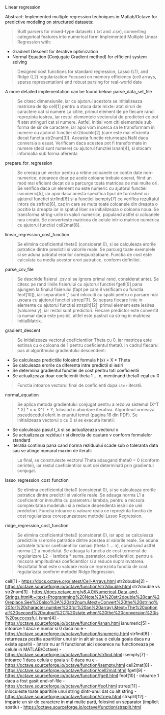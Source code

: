 Linear regression

Abstract:
Implemented multiple regression techniques in Matlab/Octave for predictive modeling on structured datasets:
> Built parsers for mixed-type datasets (.txt and .csv), converting categorical features into numerical form
> Implemented Multiple Linear Regression with:
   - Gradient Descent for iterative optimization
   - Normal Equation (Conjugate Gradient method) for efficient system solving
> Designed cost functions for standard regression, Lasso (L1), and Ridge (L2) regularization
> Focused on memory efficiency (cell arrays, sparse representation) and robust parsing for real-world data


A more detailed implementation can be found below:
parse_data_set_file
> Se citesc dimensiunile, iar cu ajutorul acestora se initializeaza matricea
  de tip cell[1] pentru a stoca date mixte: atat siruri de caractere
  cat si numere
> La citire, primul element de pe fiecare rand reprezinta iesirea, iar restul
  elementele vectorului de predictori ce pot fi atat stringuri cat si numere.
  Astfel, initial vom citi elementele sub forma de sir de caractere, iar apoi
  vom incerca sa le transformam in numere cu ajutorul functiei str2double[2]
  (care este mai eficienta decat functia str2num[3]). Aceasta functie returneaza
  NaN daca conversia a esuat. Verificam daca acestea pot fi transformate in
  numere (deci sunt numere) cu ajutorul functiei isnan[4],  si stocam
  informatia sub forma aferenta

prepare_for_regression
> Se creeaza un vector pentru a retine coloanele ce contin date non-numerice, 
  deoarece doar pe acele coloane trebuie operat, fiind un mod mai eficient decat
  de a parcurge toata matricea de mai multe ori.
> Se verifica daca un element nu este numeric cu ajutorul functiei isnumeric[5], 
  iar apoi daca acesta specifica tipul de furnished cu ajutorul functiei strfind[6]
  si a functiei isempty[7] ce verifica rezultatul intors de strfind[6],
  caz in care se muta toate coloanele din dreapta o pozitie la dreapta iar in spatiul
  liber se initializeaza o coloana noua.
> Se transforma string-urile in valori numerice, populand astfel si coloanele nou create.
> Se converteste matricea de celule intr-o matrice numerica cu ajutorul functiei cell2mat[8].

linear_regression_cost_function
> Se elimina coeficientul theta0 (considerat 0), si se calculeaza erorile patratice dintre
  predictii si valorile reale.
> Se parcurg toate exemplele si se aduna patratul erorilor corespunzatoare.
> Functia de cost este calculata ca media acestor erori patratice, conform definitiei.

parse_csv_file
> Se deschide fisierul .csv si se ignora primul rand, considerat antet.
> Se citesc pe rand liniile fisierului cu ajutorul functiei fgetl[9] pana ajungem la
  finalul fisierului (fapt pe care il verificam cu functia feof[10]), 
  iar separatorii ',' sunt inlocuiti cu spatii pentru o parsare mai usoara
  cu ajutorul functiei strrep[11].
> Se separa fiecare linie in elemente cu ajutorul functiei strsplit[12]:
  primul element este iesirea (valoarea y), iar restul sunt predictori.
> Fiecare predictor este convertit la numar daca este posibil, altfel este
  pastrat ca string in matricea InitialMatrix.

gradient_descent
> Se initializeaza vectorul coeficientilor Theta cu 0, iar matricea este extinsa
  cu o coloana de 1 pentru coeficientul theta0.
> In cadrul fiecarui pas al algoritmului gradientului descendent:
  - Se calculeaza predictiile folosind formula h(x) = X * Theta
  - Se calculeaza erorile ca diferenta intre predictii si iesiri
  - Se determina gradientul functiei de cost pentru toti coeficientii
  - Se actualizeaza doar coeficientii theta 1 ... n, mentinand theta0 egal cu 0
> Functia intoarce vectorul final de coeficienti dupa `iter` iteratii.

normal_equation
> Se aplica metoda gradientului conjugat pentru a rezolva sistemul (X^T * X) * x = X^T * Y,
  folosind o abordare iterativa.
> Algoritmul urmeaza pseudocodul oferit in enuntul temei (pagina 16 din PDF).
> Se initializeaza vectorul x cu 0 si se executa iteratii:
  - Se calculeaza pasul t_k si se actualizeaza vectorul x
  - Se actualizeaza reziduul r si directia de cautare v conform formulelor standard
  - Iteratia continua pana cand norma reziduului scade sub o toleranta data sau
    se atinge numarul maxim de iteratii
> La final, se construieste vectorul Theta adaugand theta0 = 0 (conform cerintei),
  iar restul coeficientilor sunt cei determinati prin gradientul conjugat.

lasso_regression_cost_function
> Se elimina coeficientul theta0 (considerat 0), si se calculeaza erorile patratice dintre
  predictii si valorile reale.
> Se adauga norma L1 a coeficientilor inmultita cu parametrul lambda, pentru a micsora
  complexitatea modelului si a reduce dependenta iesirii de unii predictori.
> Functia intoarce o valoare reala ce reprezinta functia de cost regularizata corespunzatoare
  metodei Lasso Regression.

ridge_regression_cost_function
> Se elimina coeficientul theta0 (considerat 0), iar apoi se calculeaza
  predictiile si erorile patratice dintre acestea si valorile reale.
> Se aduna patratele tuturor coeficientilor ramasi (theta 1 ... n),
  construind astfel norma L2 a modelului.
> Se adauga la functia de cost termenul de regularizare 
  L2 = lambda * suma_patratelor_coeficientilor, pentru a micsora amplitudinea
  coeficientilor si a reduce suprainvatarea.
> Rezultatul final este o valoare reala ce reprezinta functia de cost regularizata
  conform metodei Ridge Regression.

cell[1] - https://docs.octave.org/latest/Cell-Arrays.html
str2double[2] - https://octave.sourceforge.io/octave/function/str2double.html
str2double vs str2num[3] - https://docs.octave.org/v8.4.0/Numerical-Data-and-Strings.html#:~:text=Programming%20Note%3A%20str2double%20can%20replace,See%20also%3A%20str2num.&text=Convert%20the%20string%20(or%20character,number%20(or%20an%20array).&text=The%20optional%20second%20output%2C%20state,when%20the%20conversion%20is%20successful.
isnan[4] - https://octave.sourceforge.io/octave/function/isnan.html
isnumeric[5] - intoarce 1 daca e numar si 0 daca nu e - https://octave.sourceforge.io/octave/function/isnumeric.html
strfind[6] - returneaza pozitia aparitiilor unui sir in alt sir sau o celula goala daca nu exista aparitii
           - (strstr nu ar fi functionat aici deoarece nu functioneaza pe celule in MATLAB/Octave) 
           - https://octave.sourceforge.io/octave/function/strfind.html
isempty[7] - intoarce 1 daca celula e goala si 0 daca nu e - https://octave.sourceforge.io/octave/function/isempty.html
cell2mat[8] - https://octave.sourceforge.io/octave/function/cell2mat.html
fgetl[9] - https://octave.sourceforge.io/octave/function/fgetl.html
feof[10] -  intoarce 1 daca a fost gasit end-of-file - https://octave.sourceforge.io/octave/function/feof.html
strrep[11] - inlocuieste toate aparitiile unui string dintr-unul dat cu alt string - https://octave.sourceforge.io/octave/function/strrep.html
strsplit[12] - imparte un sir de caractere in mai multe parti, folosind un separator (implicit spatiu) - https://octave.sourceforge.io/octave/function/strsplit.html